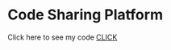# Code Sharing Platform

Click here to see my code
[CLICK](https://github.com/kbcodec/CodeSharingPlatform/tree/master/Code%20Sharing%20Platform/task/src)
